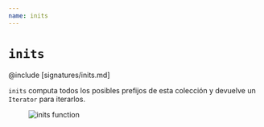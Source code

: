 ```yaml
---
name: inits
---
```


# `inits`

@include [signatures/inits.md]

`inits` computa todos los posibles prefijos de esta colección y devuelve un `Iterator` para iterarlos.

<figure class="diagram">
  <img src="../images/inits.svg" alt="inits function">
  <!-- <figcaption class="diagram-desc"></figcaption> -->
</figure>
